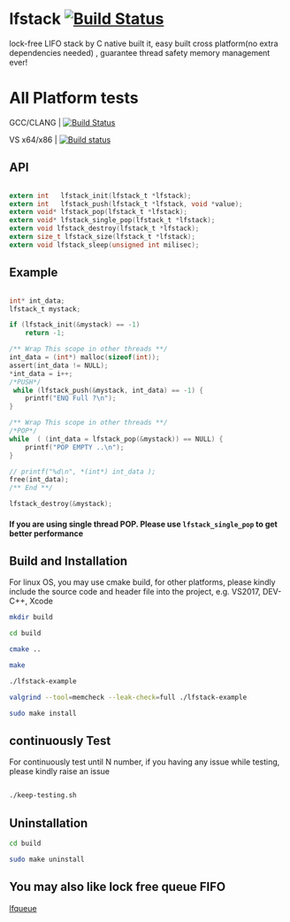 # lfstack [![Build Status](https://travis-ci.org/Taymindis/lfstack.svg?branch=master)](https://travis-ci.org/Taymindis/lfstack)

lock-free LIFO stack by C native built it, easy built cross platform(no extra dependencies needed) , guarantee thread safety memory management ever!

# All Platform tests

GCC/CLANG | [![Build Status](https://travis-ci.org/Taymindis/lfstack.svg?branch=master)](https://travis-ci.org/Taymindis/lfstack)

VS x64/x86 | [![Build status](https://ci.appveyor.com/api/projects/status/cojd0vosutha2yml/branch/master?svg=true)](https://ci.appveyor.com/project/Taymindis/lfstack/branch/master)


## API 
```c

extern int   lfstack_init(lfstack_t *lfstack);
extern int   lfstack_push(lfstack_t *lfstack, void *value);
extern void* lfstack_pop(lfstack_t *lfstack);
extern void* lfstack_single_pop(lfstack_t *lfstack);
extern void lfstack_destroy(lfstack_t *lfstack);
extern size_t lfstack_size(lfstack_t *lfstack);
extern void lfstack_sleep(unsigned int milisec);

```


## Example

```c

int* int_data;
lfstack_t mystack;

if (lfstack_init(&mystack) == -1)
	return -1;

/** Wrap This scope in other threads **/
int_data = (int*) malloc(sizeof(int));
assert(int_data != NULL);
*int_data = i++;
/*PUSH*/
 while (lfstack_push(&mystack, int_data) == -1) {
    printf("ENQ Full ?\n");
}

/** Wrap This scope in other threads **/
/*POP*/
while  ( (int_data = lfstack_pop(&mystack)) == NULL) {
    printf("POP EMPTY ..\n");
}

// printf("%d\n", *(int*) int_data );
free(int_data);
/** End **/

lfstack_destroy(&mystack);

```


#### If you are using single thread POP. Please use `lfstack_single_pop` to get better performance


## Build and Installation

For linux OS, you may use cmake build, for other platforms, please kindly include the source code and header file into the project, e.g. VS2017, DEV-C++, Xcode

```bash
mkdir build

cd build

cmake ..

make

./lfstack-example

valgrind --tool=memcheck --leak-check=full ./lfstack-example

sudo make install


```

## continuously Test 

For continuously test until N number, if you having any issue while testing, please kindly raise an issue

```bash

./keep-testing.sh

```


## Uninstallation

```bash
cd build

sudo make uninstall

```


## You may also like lock free queue FIFO

[lfqueue](https://github.com/Taymindis/lfqueue)